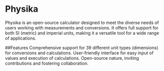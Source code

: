 # Physika
Physika is an open-source calculator designed to meet the diverse needs of users working with measurements and conversions. It offers full support for both SI (metric) and imperial units, making it a versatile tool for a wide range of applications.

##Features
Comprehensive support for 39 different unit types (dimensions) for conversions and calculations.
User-friendly interface for easy input of values and execution of calculations.
Open-source nature, inviting contributions and fostering collaboration.
